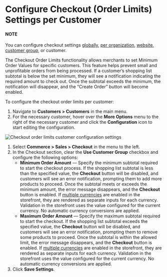 <a id="user-guide-customers-checkout-settings"></a>

# Configure Checkout (Order Limits) Settings per Customer

#### NOTE
You can configure checkout settings [globally](../../../../../system/configuration/commerce/sales/global-checkout-config.md#user-guide-system-configuration-commerce-sales-checkout), [per organization](../../../../../system/user-management/organizations/org-configuration/commerce/sales/organization-guest-checkout.md#user-guide-system-configuration-commerce-sales-organization), [website](../../../../../system/websites/web-configuration/commerce/sales/website-guest-checkout.md#user-guide-system-configuration-commerce-sales-checkout-website), [customer group](../../../../customer-groups/customer-group-configuration/commerce/sales/customer-group-checkout-settings.md#user-guide-customer-group-checkout-settings), or customer.

The Checkout Order Limits functionality allows merchants to set Minimum Order Values for specific customers. This feature helps prevent small and unprofitable orders from being processed. If a customer’s shopping list subtotal is below the set minimum, they will see a notification indicating the required amount to check out. Once the subtotal exceeds the minimum, the notification will disappear, and the “Create Order” button will become enabled.

To configure the checkout order limits per customer:

1. Navigate to **Customers > Customers** in the main menu.
2. For the necessary customer, hover over the <i class="fa fa-ellipsis-h fa-lg" aria-hidden="true"></i> **More Options** menu to the right of the necessary customer and click the <i class="fas fa-cog" aria-hidden="true"></i> **Configuration** icon to start editing the configuration.

![Checkout order limits customer configuration settings](user/img/customers/customers/configuration/customer-order-limits-settings.png)
1. Select **Commerce > Sales > Checkout** in the menu to the left.
2. In the Checkout section, clear the **Use Customer Group** checkbox and configure the following options:
   * **Minimum Order Amount** — Specify the minimum subtotal required to start the checkout process. If the shopping list subtotal is less than the specified value, the **Checkout** button will be disabled, and customers will see an error notification, prompting them to add more products to proceed. Once the subtotal meets or exceeds the minimum amount, the error message disappears, and the **Checkout** button is enabled. If [multiple currencies](../../../../../system/user-management/organizations/org-configuration/general-setup-org/organization-currency.md#admin-configuration-currency-org) are enabled in the storefront, they are rendered as separate inputs for each currency. Validation in the storefront uses the value configured for the current currency. No automatic currency conversions are applied.
   * **Maximum Order Amount** — Specify the maximum subtotal required to start the checkout. If the shopping list subtotal exceeds the specified value, the **Checkout** button will be disabled, and customers will see an error notification, prompting them to remove some products to proceed. Once the subtotal is within the allowed limit, the error message disappears, and the **Checkout** button is enabled. If [multiple currencies](../../../../../system/user-management/organizations/org-configuration/general-setup-org/organization-currency.md#admin-configuration-currency-org) are enabled in the storefront, they are rendered as separate inputs for each currency. Validation in the storefront uses the value configured for the current currency. No automatic currency conversions are applied.
3. Click **Save Settings**.

<!-- fa-bars = fa-navicon -->
<!-- Ic Tiles is used as Set As Default in saved views, and as tiles in display layout options -->
<!-- IcPencil refers to Rename in Commerce and Inline Editing in CRM -->
<!-- Check mark in the square. -->
<!-- SortDesc is also used as drop-down arrow -->
<!-- A -->
<!-- B -->
<!-- C -->
<!-- D -->
<!-- E -->
<!-- F -->
<!-- G -->
<!-- H -->
<!-- I -->
<!-- L -->
<!-- M -->
<!-- P -->
<!-- R -->
<!-- S -->
<!-- T -->
<!-- U -->
<!-- Z -->
